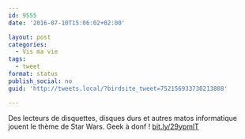```yaml
---
id: 9555
date: '2016-07-10T15:06:02+02:00'

layout: post
categories:
  - Vis ma vie
tags:
  - tweet
format: status
publish_social: no
guid: 'http://tweets.local/?birdsite_tweet=752156933730213888'

---
```


Des lecteurs de disquettes, disques durs et autres matos informatique jouent le thème de Star Wars. Geek à donf ! [bit.ly/29ypmlT](http://bit.ly/29ypmlT)